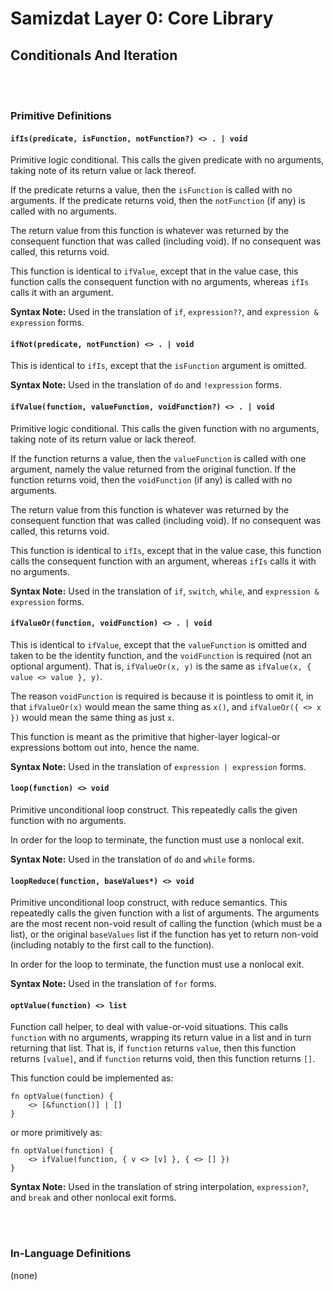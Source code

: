 Samizdat Layer 0: Core Library
==============================

Conditionals And Iteration
--------------------------

<br><br>
### Primitive Definitions

#### `ifIs(predicate, isFunction, notFunction?) <> . | void`

Primitive logic conditional. This calls the given predicate with no
arguments, taking note of its return value or lack thereof.

If the predicate returns a value, then the `isFunction` is called
with no arguments. If the predicate returns void, then the
`notFunction` (if any) is called with no arguments.

The return value from this function is whatever was returned by the
consequent function that was called (including void). If no consequent
was called, this returns void.

This function is identical to `ifValue`, except that in the value case,
this function calls the consequent function with no arguments, whereas
`ifIs` calls it with an argument.

**Syntax Note:** Used in the translation of `if`, `expression??`,
and `expression & expression` forms.


#### `ifNot(predicate, notFunction) <> . | void`

This is identical to `ifIs`, except that the `isFunction` argument is omitted.

**Syntax Note:** Used in the translation of `do` and `!expression` forms.

#### `ifValue(function, valueFunction, voidFunction?) <> . | void`

Primitive logic conditional. This calls the given function with no
arguments, taking note of its return value or lack thereof.

If the function returns a value, then the `valueFunction` is called
with one argument, namely the value returned from the original
function. If the function returns void, then the `voidFunction` (if
any) is called with no arguments.

The return value from this function is whatever was returned by the
consequent function that was called (including void). If no consequent
was called, this returns void.

This function is identical to `ifIs`, except that in the value case,
this function calls the consequent function with an argument, whereas
`ifIs` calls it with no arguments.

**Syntax Note:** Used in the translation of `if`, `switch`, `while`, and
`expression & expression` forms.

#### `ifValueOr(function, voidFunction) <> . | void`

This is identical to `ifValue`, except that the `valueFunction` is
omitted and taken to be the identity function, and the `voidFunction`
is required (not an optional argument). That is, `ifValueOr(x, y)` is the
same as `ifValue(x, { value <> value }, y)`.

The reason `voidFunction` is required is because it is pointless to omit it,
in that `ifValueOr(x)` would mean the same thing as `x()`, and
`ifValueOr({ <> x })` would mean the same thing as just `x`.

This function is meant as the primitive that higher-layer logical-or
expressions bottom out into, hence the name.

**Syntax Note:** Used in the translation of `expression | expression` forms.

#### `loop(function) <> void`

Primitive unconditional loop construct. This repeatedly calls the given
function with no arguments.

In order for the loop to terminate, the function must use a nonlocal exit.

**Syntax Note:** Used in the translation of `do` and `while` forms.

#### `loopReduce(function, baseValues*) <> void`

Primitive unconditional loop construct, with reduce semantics. This repeatedly
calls the given function with a list of arguments. The arguments are the
most recent non-void result of calling the function (which must be a list),
or the original `baseValues` list if the function has yet to return non-void
(including notably to the first call to the function).

In order for the loop to terminate, the function must use a nonlocal exit.

**Syntax Note:** Used in the translation of `for` forms.

#### `optValue(function) <> list`

Function call helper, to deal with value-or-void situations. This calls
`function` with no arguments, wrapping its return value in a list and in
turn returning that list. That is, if `function` returns `value`, then this
function returns `[value]`, and if `function` returns void, then this
function returns `[]`.

This function could be implemented as:

```
fn optValue(function) {
    <> [&function()] | []
}
```

or more primitively as:

```
fn optValue(function) {
    <> ifValue(function, { v <> [v] }, { <> [] })
}
```

**Syntax Note:** Used in the translation of string interpolation,
`expression?`, and `break` and other nonlocal exit forms.


<br><br>
### In-Language Definitions

(none)
